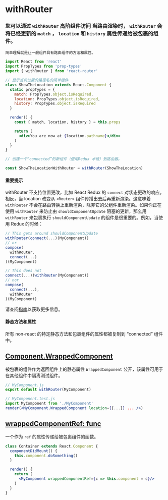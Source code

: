 # withRouter

### 您可以通过 `withRouter` 高阶组件访问 当路由渲染时， `withRouter` 会将已经更新的 `match` ， `location` 和 `history` 属性传递给被包裹的组件。

```
简单理解就是让一般组件具有路由组件的方法和属性。
```

```jsx
import React from 'react'
import PropTypes from 'prop-types'
import { withRouter } from 'react-router'

// 显示当前位置的路径名的简单组件
class ShowTheLocation extends React.Component {
  static propTypes = {
    match: PropTypes.object.isRequired,
    location: PropTypes.object.isRequired,
    history: PropTypes.object.isRequired
  }

  render() {
    const { match, location, history } = this.props

    return (
      <div>You are now at {location.pathname}</div>
    )
  }
}

// 创建一个“connected”的新组件（借用Redux 术语）到路由器。

const ShowTheLocationWithRouter = withRouter(ShowTheLocation)
```

#### 重要提示

withRouter 不支持位置更改，比如 React Redux 的 `connect` 对状态更改的响应。相反，当 location 改变从 `<Router>` 组件传播出去后再重新渲染。这意味着 `withRouter` 不会在路由转换上重新渲染，除非它的父组件重新渲染。如果你正在使用 `withRouter` 来防止由 `shouldComponentUpdate` 阻塞的更新，那么用 `withRouter` 来包裹执行 `shouldComponentUpdate` 的组件是很重要的。例如，当使用 Redux 的时候：

```js
// This gets around shouldComponentUpdate
withRouter(connect(...)(MyComponent))
// or
compose(
  withRouter,
  connect(...)
)(MyComponent)

// This does not
connect(...)(withRouter(MyComponent))
// nor
compose(
  connect(...),
  withRouter
)(MyComponent)
```

请查阅[指南](https://github.com/ReactTraining/react-router/blob/master/packages/react-router/docs/guides/blocked-updates.md)以获取更多信息。

#### 静态方法和属性

所有 non-react 的特定静态方法和包裹组件的属性都被复制到 “connected” 组件中。

## [Component.WrappedComponent](https://react-router.docschina.org/native/api/withRouter/componentwrappedcomponent)

被包裹的组件作为返回组件上的静态属性 `WrappedComponent` 公开，该属性可用于在其他组件中隔离测试组件。

```jsx
// MyComponent.js
export default withRouter(MyComponent)

// MyComponent.test.js
import MyComponent from './MyComponent'
render(<MyComponent.WrappedComponent location={{...}} ... />)
```

## [wrappedComponentRef: func](https://react-router.docschina.org/native/api/withRouter/wrappedcomponentref-func)

一个作为 `ref` 的属性传递给被包裹组件的函数。

```jsx
class Container extends React.Component {
  componentDidMount() {
    this.component.doSomething()
  }

  render() {
    return (
      <MyComponent wrappedComponentRef={c => this.component = c}/>
    )
  }
}
```